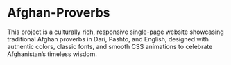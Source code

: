 # Afghan-Proverbs
This project is a culturally rich, responsive single-page website showcasing traditional Afghan proverbs in Dari, Pashto, and English, designed with authentic colors, classic fonts, and smooth CSS animations to celebrate Afghanistan’s timeless wisdom.
